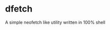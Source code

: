 # dfetch

A simple neofetch like utility written in 100% shell

[](https://media.discordapp.net/attachments/1199630396846002276/1222912671754485932/image.png?ex=6617f12d&is=66057c2d&hm=ff805862c0a036894d3f09baf4da02d1d7d00272430bf1badc693ddd95733285&=&format=webp&quality=lossless&width=501&height=270)
